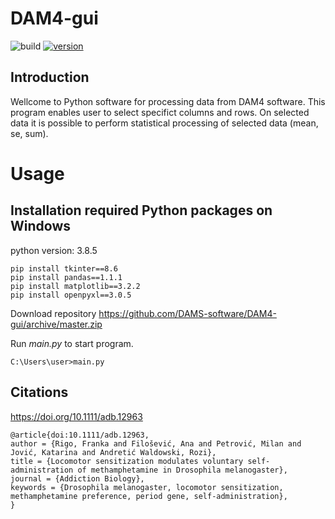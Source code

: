 # DAM4-gui

![build](https://img.shields.io/badge/build-passing-brightgreen)
[![version](https://img.shields.io/badge/version-0.6.1-yellow.svg)](https://semver.org)

## Introduction
Wellcome to Python software for processing data from DAM4 software. This program enables user to select specifict columns and rows. On selected data it is possible to perform statistical processing of selected data (mean, se, sum). 

# Usage
## Installation required Python packages on Windows
python version: 3.8.5 
```
pip install tkinter==8.6
pip install pandas==1.1.1
pip install matplotlib==3.2.2
pip install openpyxl==3.0.5
```

Download repository https://github.com/DAMS-software/DAM4-gui/archive/master.zip

Run *main.py* to start program.
```
C:\Users\user>main.py
```

## Citations
https://doi.org/10.1111/adb.12963
```
@article{doi:10.1111/adb.12963,
author = {Rigo, Franka and Filošević, Ana and Petrović, Milan and Jović, Katarina and Andretić Waldowski, Rozi},
title = {Locomotor sensitization modulates voluntary self-administration of methamphetamine in Drosophila melanogaster},
journal = {Addiction Biology},
keywords = {Drosophila melanogaster, locomotor sensitization, methamphetamine preference, period gene, self-administration},
}
```
